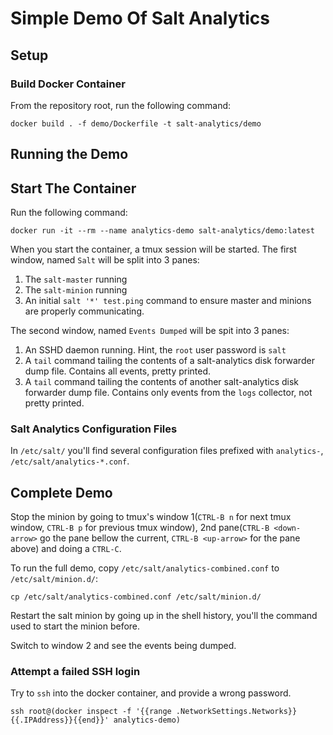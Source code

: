# Simple Demo Of Salt Analytics

## Setup

### Build Docker Container

From the repository root, run the following command:

```shell
docker build . -f demo/Dockerfile -t salt-analytics/demo
```

## Running the Demo

## Start The Container
Run the following command:
```shell
docker run -it --rm --name analytics-demo salt-analytics/demo:latest
```

When you start the container, a tmux session will be started.
The first window, named ``Salt`` will be split into 3 panes:

1. The ``salt-master`` running
2. The ``salt-minion`` running
3. An initial ``salt '*' test.ping`` command to ensure master and minions are properly communicating.

The second window, named ``Events Dumped`` will be spit into 3 panes:

1. An SSHD daemon running. Hint, the ``root`` user password is ``salt``
2. A ``tail`` command tailing the contents of a salt-analytics disk forwarder dump file. Contains all events, pretty printed.
3. A ``tail`` command tailing the contents of another salt-analytics disk forwarder dump file. Contains only events from the ``logs`` collector, not pretty printed.

### Salt Analytics Configuration Files

In ``/etc/salt/`` you'll find several configuration files prefixed with ``analytics-``, ``/etc/salt/analytics-*.conf``.

## Complete Demo

Stop the minion by going to tmux's window 1(``CTRL-B n`` for next tmux window, ``CTRL-B p`` for previous tmux window),
2nd pane(``CTRL-B <down-arrow>`` go the pane bellow the current, ``CTRL-B <up-arrow>`` for the pane above) and doing a ``CTRL-C``.

To run the full demo, copy ``/etc/salt/analytics-combined.conf`` to ``/etc/salt/minion.d/``:

```shell
cp /etc/salt/analytics-combined.conf /etc/salt/minion.d/
```

Restart the salt minion by going up in the shell history, you'll the command used to start the minion before.

Switch to window 2 and see the events being dumped.

### Attempt a failed SSH login

Try to ``ssh`` into the docker container, and provide a wrong password.

```shell
ssh root@(docker inspect -f '{{range .NetworkSettings.Networks}}{{.IPAddress}}{{end}}' analytics-demo)
```
